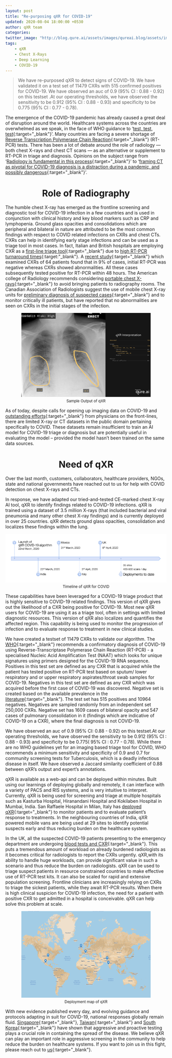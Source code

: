 ```yaml
---
layout: post
title: "Re-purposing qXR for COVID-19"
updated: 2020-08-04 18:00:00 +0530
author: qXR team
categories:
twitter_image: "http://blog.qure.ai/assets/images/qureai.blog/assets/images/qxr_covid19/sample_output.png"
tags:
    - qXR
    - Chest X-Rays
    - Deep Learning
    - COVID-19
---
```


> We have re-purposed qXR to detect signs of COVID-19. We have validated it on a test set of 11479 CXRs with 515 confirmed positives for COVID-19. We have observed an auc of 0.9 (95% CI : 0.88 - 0.92) on this testset .At our operating thresholds, we have observed the sensitivity to be 0.912 (95% CI : 0.88 - 0.93) and specificity to be 0.775 (95% CI : 0.77 - 0.78). 

The emergence of the COVID-19 pandemic has already caused a great deal of disruption around the world. Healthcare systems across the countries are overwhelmed as we speak, in the face of WHO guidance to ‘[test, test, test](https://www.who.int/dg/speeches/detail/who-director-general-s-opening-remarks-at-the-media-briefing-on-covid-19---16-march-2020){:target="_blank"}’. Many countries are facing a severe shortage of [Reverse Transcription Polymerase Chain Reaction](https://en.wikipedia.org/wiki/Reverse_transcription_polymerase_chain_reaction){:target="_blank"} (RT-PCR) tests. There has been a lot of debate around the role of radiology — both chest X-rays and chest CT scans — as an alternative or supplement to RT-PCR in triage and diagnosis. Opinions on the subject range from ‘[Radiology is  fundamental in this process](https://healthcare-in-europe.com/en/news/imaging-the-coronavirus-disease-covid-19.html){:target="_blank"}’ to ‘[framing CT as pivotal for COVID-19 diagnosis is a distraction during a pandemic, and possibly dangerous](https://www.thelancet.com/journals/lancet/article/PIIS0140-6736(20)30728-5/fulltext){:target="_blank"}’.  

<h1 align="center"> Role of Radiography </h1>

The humble chest X-ray has emerged as the frontline screening and diagnostic tool for COVID-19 infection in a few countries and is used in conjunction with clinical history and key blood markers such as CRP and lymphopenia. Ground glass opacities and consolidations which are peripheral and bilateral in nature are attributed to be the most common findings with respect to COVID related infections on CXRs and chest CTs. CXRs can help in identifying early stage infections and can be used as a triage tool in most cases. In fact, Italian and British hospitals are employing CXR as a [first-line triage tool](https://blogs.bmj.com/bmj/2020/03/20/lessons-from-the-frontline-of-the-covid-19-outbreak/){:target="_blank"} due to [high RT-PCR turnaround times](https://www.youtube.com/watch?v=zV5WPIJ3UxE){:target:"_blank"}. A [recent study](https://pubs.rsna.org/doi/10.1148/radiol.2020201160){:target="_blank"} which examined CXRs of 64 patients found that in 9% of cases, initial RT-PCR was negative whereas CXRs showed abnormalities. All these cases subsequently tested positive for RT-PCR within 48 hours. The American college of Radiology recommends considering  [portable chest X-rays](https://www.acr.org/Advocacy-and-Economics/ACR-Position-Statements/Recommendations-for-Chest-Radiography-and-CT-for-Suspected-COVID19-Infection){:target="_blank"} to avoid bringing patients to radiography rooms. The Canadian Association of Radiologists suggest the use of mobile chest X-ray units for [preliminary diagnosis of suspected cases](https://journals.sagepub.com/doi/10.1177/0846537120914428){:target="_blank"} and to monitor critically ill patients, but have reported that no abnormalities are seen on CXRs in the initial stages of the infection.

<center>
<img width='80%' src="/assets/images/qxr_covid19/sample_output.png" alt="qXR sample"/>
<br/>
<small class="caption">Sample Output of qXR</small>
</center>

As of today, despite calls for opening up imaging data on COVID-19 and [outstanding efforts](https://threadreaderapp.com/thread/1243928581983670272.html){:target="_blank"} from physicians on the front-lines, there are limited X-ray or CT datasets in the public domain pertaining specifically to COVID. These datasets remain insufficient  to train an AI model for COVID-19 triage or diagnosis but are potentially useful in evaluating the model – provided the model hasn’t been trained on the same data sources. 

<h1 align="center"> Need of qXR </h1>

Over the last month, customers, collaborators, healthcare providers, NGOs, state and national governments have reached out to us for help with COVID detection on chest X-rays and CTs.

In response, we have adapted our tried-and-tested CE-marked chest X-ray AI tool, qXR to identify findings related to COVID-19 infections. qXR is trained using a dataset of 3.5 million X-rays (that included bacterial and viral pneumonia and many other chest X-ray findings) and is currently deployed in over 25 countries. qXR detects ground glass opacities, consolidation and localizes these findings within the lung.

<center>
<img src="/assets/images/qxr_covid19/covid_deployment_timeline.png" alt="qXR deployments"/>
<br/>
<small class="caption">Timeline of qXR for COVID</small>
</center>

These capabilities have been leveraged for a COVID-19 triage product that is highly sensitive to COVID-19 related findings. This version of qXR gives out the likelihood of a CXR being positive for COVID-19. Most new qXR users for COVID-19 are using it as a triage tool, often in settings with limited diagnostic resources. This version of qXR also localizes and quantifies the affected region. This capability is being used to monitor the progression of infection and to evaluate response to treatment in new clinical studies.



We have created a testset of 11479 CXRs to validate our algorithm. The [WHO](https://www.who.int/publications-detail/laboratory-testing-for-2019-novel-coronavirus-in-suspected-human-cases-20200117){:target="_blank"} recommends a confirmatory diagnosis of COVID-19 using Reverse-Transcriptase Polymerase Chain Reaction (RT-PCR) - a specialised Nucleic Acid Amplification Test (NAAT) which looks for unique signatures using primers designed for the COVID-19 RNA sequence. Positives in this test set are defined as any CXR that is acquired while the patient has tested positive on RT-PCR test based on sputum/ lower respiratory and or upper respiratory aspirates/throat swab samples for COVID-19.  Negatives in this test set are defined as any CXR which was acquired before the first case of  COVID-19 was discovered. Negative set is created based on the available prevalence in the [literature](https://news.gallup.com/opinion/gallup/306458/estimating-covid-prevalence-symptomatic-americans.aspx){:target="_blank"}. The test set has 515 positives and 10964 negatives. Negatives are sampled randomly from an independent set 250,000 CXRs. Negative set has 1609 cases of bilateral opacity and 547 cases of pulmonary consolidation in it (findings which are indicative of COVID-19 on a CXR), where the final diagnosis is not COVID-19. 

We have observed an auc of 0.9 (95% CI: 0.88 - 0.92) on this testset.At our operating thresholds, we have observed the sensitivity to be 0.912 (95% CI : 0.88 - 0.93) and specificity to be 0.775( 95% CI : 0.77 - 0.78). While there are no WHO guidelines yet for an imaging based triage tool for COVID, WHO recommends a minimum sensitivity and specificity of 0.9 and 0.7 for community screening tests for Tuberculosis, which is a deadly infectious disease in itself. We have observed a Jaccard similarity coefficient  of 0.88 between qXR’s output and expert’s annotations.



qXR is available as a web-api and can be deployed within minutes. Built using our learnings of deploying globally and remotely, it can interface with a variety of PACS and RIS systems, and is very intuitive to interpret. Currently, qXR is being used for screening and triage at multiple hospitals such as Kasturba Hospital, Hiranandani Hospital and Kokilaben Hospital in Mumbai, India. San Raffaele Hospital in Milan, Italy has [deployed qXR](https://www.auntminnieeurope.com/index.aspx?sec=ser&sub=def&pag=dis&ItemID=618613){:target="_blank"} to monitor patients and to evaluate patient’s response to treatments. In the neighbouring countries of India, qXR powered mobile vans are being used at 29 sites to identify potential suspects early and thus reducing burden on the healthcare system. 


In the UK, all the suspected COVID-19 patients presenting to the emergency department are undergoing [blood tests and CXR](https://blogs.bmj.com/bmj/2020/03/20/lessons-from-the-frontline-of-the-covid-19-outbreak/){:target="_blank"}. This puts a tremendous amount of workload on already burdened radiologists as it becomes critical for radiologists to report the CXRs urgently. qXR,with its ability to handle huge workloads, can provide significant value in such a scenario and thus reduce the burden on radiologists. qXR can be used to triage suspect patients in resource constrained countries to make effective use of RT-PCR test kits. It can also be scaled for rapid and extensive population screening. Frontline clinicians are increasingly relying on CXRs to triage the sickest patients, while they await RT-PCR results. When there is high clinical suspicion for COVID-19 infection, the need for a patient with positive CXR to get admitted in a hospital is conceivable. qXR can help solve this problem at scale. 

<center>
<img width='80%' src="/assets/images/qxr_covid19/covid_deployment_map.png" alt="qXR deployments"/>
<br/>
<small class="caption">Deployment map of qXR</small>
</center>


With new evidence published every day, and evolving guidance and protocols adapting in suit for COVID-19, national responses globally remain fluid. [Singapore](https://www.forbes.com/sites/margiewarrell/2020/03/30/singapore-sets-gold-standard-against-covid-19-be-ready-be-decisive-be-bold/#6d5b03e77a22){:target="_blank"}, [Taiwan](https://jamanetwork.com/journals/jama/article-abstract/2762689){:target="_blank"} and [South Korea](https://www.theguardian.com/world/2020/mar/18/covid-19-south-koreans-keep-calm-and-carry-on-testing){:target="_blank"} have shown that aggressive and  proactive testing plays a crucial role in containing the spread of the disease. We believe qXR can play an important role in aggressive screening in the community to help reduce the burden on healthcare systems. If you want to join us in this fight, please reach out to [us](mailto:partner@qure.ai){:target="_blank"}.